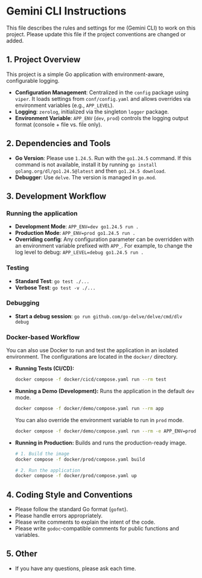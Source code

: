 # Gemini CLI Instructions

This file describes the rules and settings for me (Gemini CLI) to work on this project. Please update this file if the project conventions are changed or added.

## 1. Project Overview

This project is a simple Go application with environment-aware, configurable logging.

- **Configuration Management**: Centralized in the `config` package using `viper`. It loads settings from `conf/config.yaml` and allows overrides via environment variables (e.g., `APP_LEVEL`).
- **Logging**: `zerolog`, initialized via the singleton `logger` package.
- **Environment Variable**: `APP_ENV` (`dev`, `prod`) controls the logging output format (console + file vs. file only).

## 2. Dependencies and Tools

- **Go Version**: Please use `1.24.5`. Run with the `go1.24.5` command. If this command is not available, install it by running `go install golang.org/dl/go1.24.5@latest` and then `go1.24.5 download`.
- **Debugger**: Use `delve`. The version is managed in `go.mod`.

## 3. Development Workflow

### Running the application

- **Development Mode**: `APP_ENV=dev go1.24.5 run .`
- **Production Mode**: `APP_ENV=prod go1.24.5 run .`
- **Overriding config**: Any configuration parameter can be overridden with an environment variable prefixed with `APP_`. For example, to change the log level to debug:
  `APP_LEVEL=debug go1.24.5 run .`

### Testing

- **Standard Test**: `go test ./...`
- **Verbose Test**: `go test -v ./...`

### Debugging

- **Start a debug session**: `go run github.com/go-delve/delve/cmd/dlv debug`

### Docker-based Workflow

You can also use Docker to run and test the application in an isolated environment. The configurations are located in the `docker/` directory.

-   **Running Tests (CI/CD):**
    ```bash
    docker compose -f docker/cicd/compose.yaml run --rm test
    ```

-   **Running a Demo (Development):**
    Runs the application in the default `dev` mode.
    ```bash
    docker compose -f docker/demo/compose.yaml run --rm app
    ```
    You can also override the environment variable to run in `prod` mode.
    ```bash
    docker compose -f docker/demo/compose.yaml run --rm -e APP_ENV=prod app
    ```

-   **Running in Production:**
    Builds and runs the production-ready image.
    ```bash
    # 1. Build the image
    docker compose -f docker/prod/compose.yaml build

    # 2. Run the application
    docker compose -f docker/prod/compose.yaml up
    ```

## 4. Coding Style and Conventions

- Please follow the standard Go format (`gofmt`).
- Please handle errors appropriately.
- Please write comments to explain the intent of the code.
- Please write `godoc`-compatible comments for public functions and variables.

## 5. Other

- If you have any questions, please ask each time.
